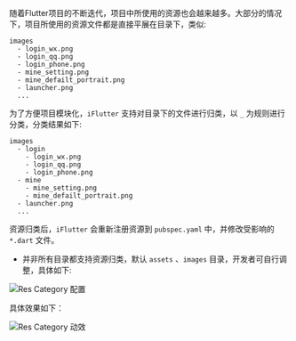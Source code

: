 随着Flutter项目的不断迭代，项目中所使用的资源也会越来越多。大部分的情况下，项目所使用的资源文件都是直接平展在目录下，类似:

```
images
  - login_wx.png
  - login_qq.png
  - login_phone.png
  - mine_setting.png
  - mine_defailt_portrait.png
  - launcher.png
  ...
```

为了方便项目模块化，`iFlutter` 支持对目录下的文件进行归类，以 `_` 为规则进行分类，分类结果如下:

```
images
  - login
    - login_wx.png
    - login_qq.png
    - login_phone.png
  - mine
    - mine_setting.png
    - mine_defailt_portrait.png
  - launcher.png
  ...
```

资源归类后，`iFlutter` 会重新注册资源到 `pubspec.yaml` 中，并修改受影响的 `*.dart` 文件。

- 并非所有目录都支持资源归类，默认 `assets` 、`images` 目录，开发者可自行调整，具体如下:

![Res Category 配置](https://cdn.jsdelivr.net/gh/YangLang116/iFlutter-Document/configs/config_gen_r.png)

具体效果如下：

![Res Category 动效](https://cdn.jsdelivr.net/gh/YangLang116/iFlutter-Document/configs/cate_res.gif)
